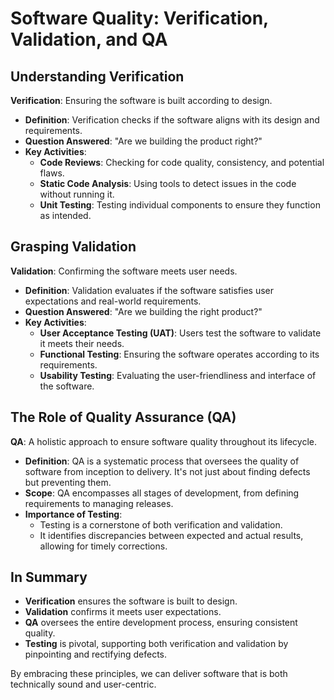 # Software Quality: Verification, Validation, and QA

## Understanding Verification

**Verification**: Ensuring the software is built according to design.

- **Definition**: Verification checks if the software aligns with its design and requirements.
- **Question Answered**: "Are we building the product right?"
- **Key Activities**:
  - **Code Reviews**: Checking for code quality, consistency, and potential flaws.
  - **Static Code Analysis**: Using tools to detect issues in the code without running it.
  - **Unit Testing**: Testing individual components to ensure they function as intended.

## Grasping Validation

**Validation**: Confirming the software meets user needs.

- **Definition**: Validation evaluates if the software satisfies user expectations and real-world requirements.
- **Question Answered**: "Are we building the right product?"
- **Key Activities**:
  - **User Acceptance Testing (UAT)**: Users test the software to validate it meets their needs.
  - **Functional Testing**: Ensuring the software operates according to its requirements.
  - **Usability Testing**: Evaluating the user-friendliness and interface of the software.

## The Role of Quality Assurance (QA)

**QA**: A holistic approach to ensure software quality throughout its lifecycle.

- **Definition**: QA is a systematic process that oversees the quality of software from inception to delivery. It's not just about finding defects but preventing them.
- **Scope**: QA encompasses all stages of development, from defining requirements to managing releases.
- **Importance of Testing**:
  - Testing is a cornerstone of both verification and validation.
  - It identifies discrepancies between expected and actual results, allowing for timely corrections.

## In Summary

- **Verification** ensures the software is built to design.
- **Validation** confirms it meets user expectations.
- **QA** oversees the entire development process, ensuring consistent quality.
- **Testing** is pivotal, supporting both verification and validation by pinpointing and rectifying defects.

By embracing these principles, we can deliver software that is both technically sound and user-centric.
